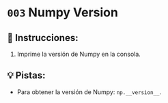 # `003` Numpy Version

## 📝 Instrucciones:

1. Imprime la versión de Numpy en la consola.

## 💡 Pistas:

+ Para obtener la versión de Numpy: `np.__version__`.